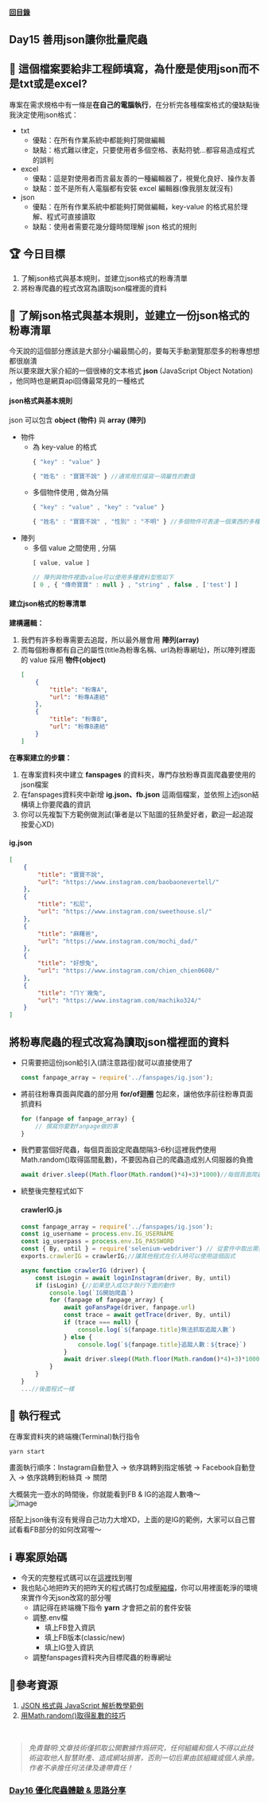 #### [回目錄](../README.md)
## Day15 善用json讓你批量爬蟲

🤔 這個檔案要給非工程師填寫，為什麼是使用json而不是txt或是excel?
----
專案在需求規格中有一條是**在自己的電腦執行**，在分析完各種檔案格式的優缺點後我決定使用json格式：
* txt
    * 優點：在所有作業系統中都能夠打開做編輯
    * 缺點：格式難以律定，只要使用者多個空格、表點符號...都容易造成程式的誤判
* excel
    * 優點：這是對使用者而言最友善的一種編輯器了，視覺化良好、操作友善
    * 缺點：並不是所有人電腦都有安裝 excel 編輯器(像我朋友就沒有)
* json
    * 優點：在所有作業系統中都能夠打開做編輯，key-value 的格式易於理解、程式可直接讀取
    * 缺點：使用者需要花幾分鐘時間理解 json 格式的規則

🏆 今日目標
----
1. 了解json格式與基本規則，並建立json格式的粉專清單
2. 將粉專爬蟲的程式改寫為讀取json檔裡面的資料

🤔 了解json格式與基本規則，並建立一份json格式的粉專清單
----
今天說的這個部分應該是大部分小編最關心的，要每天手動瀏覽那麼多的粉專想想都很崩潰  
所以要來跟大家介紹的一個很棒的文本格式 **json** (JavaScript Object Notation) ，他同時也是網頁api回傳最常見的一種格式  

#### json格式與基本規則
json 可以包含 **object (物件)** 與 **array (陣列)** 
* 物件
    * 為 key-value 的格式
        ```js
        { "key" : "value" }

        { "姓名" : "寶寶不說" } //通常用於描寫一項屬性的數值
        ```
    * 多個物件使用 , 做為分隔
        ```js
        { "key" : "value" , "key" : "value" }

        { "姓名" : "寶寶不說" , "性別" : "不明" } //多個物件可表達一個東西的多種屬性
        ```
* 陣列
    * 多個 value 之間使用 , 分隔
        ```js
        [ value, value ]

        // 陣列與物件裡面value可以使用多種資料型態如下
        [ 0 , { "傳奇寶寶" : null } , "string" , false , ['test'] ]
        ```

#### 建立json格式的粉專清單
**建構邏輯：**
1. 我們有許多粉專需要去追蹤，所以最外層會用 **陣列(array)**  
2. 而每個粉專都有自己的屬性(title為粉專名稱、url為粉專網址)，所以陣列裡面的 value 採用 **物件(object)** 
    ```json
    [
        {
            "title": "粉專A",
            "url": "粉專A連結"
        },
        {
            "title": "粉專B",
            "url": "粉專B連結"
        }  
    ]
    ```
**在專案建立的步驟：**
1. 在專案資料夾中建立 **fanspages** 的資料夾，專門存放粉專頁面爬蟲要使用的json檔案
2. 在fanspages資料夾中新增 **ig.json、fb.json** 這兩個檔案，並依照上述json結構填上你要爬蟲的資訊  
3. 你可以先複製下方範例做測試(筆者是以下貼圖的狂熱愛好者，歡迎一起追蹤按愛心XD)
#### ig.json
```json
[
    {
        "title": "寶寶不說",
        "url": "https://www.instagram.com/baobaonevertell/"
    },
    {
        "title": "松尼",
        "url": "https://www.instagram.com/sweethouse.sl/"
    },
    {
        "title": "麻糬爸",
        "url": "https://www.instagram.com/mochi_dad/"
    },
    {
        "title": "好想兔",
        "url": "https://www.instagram.com/chien_chien0608/"
    },
    {
        "title": "ㄇㄚˊ幾兔",
        "url": "https://www.instagram.com/machiko324/"
    }
]
```

將粉專爬蟲的程式改寫為讀取json檔裡面的資料
----
* 只需要把這份json給引入(請注意路徑)就可以直接使用了  
    ```js
    const fanpage_array = require('../fanspages/ig.json');
    ```
* 將前往粉專頁面與爬蟲的部分用 **for/of迴圈** 包起來，讓他依序前往粉專頁面抓資料
    ```js
    for (fanpage of fanpage_array) {
        // 撰寫你要對fanpage做的事       
    }
    ```
* 我們要當個好爬蟲，每個頁面設定爬蟲間隔3-6秒(這裡我們使用Math.random()取得區間亂數)，不要因為自己的爬蟲造成別人伺服器的負擔
    ```js
    await driver.sleep((Math.floor(Math.random()*4)+3)*1000)//每個頁面爬蟲間隔3~6秒，不要造成別人的伺服器負擔
    ```
* 統整後完整程式如下
    #### crawlerIG.js
    ```js
    const fanpage_array = require('../fanspages/ig.json');
    const ig_username = process.env.IG_USERNAME
    const ig_userpass = process.env.IG_PASSWORD
    const { By, until } = require('selenium-webdriver') // 從套件中取出需要用到的功能
    exports.crawlerIG = crawlerIG;//讓其他程式在引入時可以使用這個函式

    async function crawlerIG (driver) {
        const isLogin = await loginInstagram(driver, By, until)
        if (isLogin) {//如果登入成功才執行下面的動作
            console.log(`IG開始爬蟲`)
            for (fanpage of fanpage_array) {
                await goFansPage(driver, fanpage.url)
                const trace = await getTrace(driver, By, until)
                if (trace === null) {
                    console.log(`${fanpage.title}無法抓取追蹤人數`)
                } else {
                    console.log(`${fanpage.title}追蹤人數：${trace}`)
                }
                await driver.sleep((Math.floor(Math.random()*4)+3)*1000)//每個頁面爬蟲間隔3~6秒，不要造成別人的伺服器負擔
            }
        }
    }
    ...//後面程式一樣
    ```

🚀 執行程式
----
在專案資料夾的終端機(Terminal)執行指令
```sh
yarn start
```
畫面執行順序：Instagram自動登入 &rarr; 依序跳轉到指定帳號 &rarr; Facebook自動登入 &rarr; 依序跳轉到粉絲頁 &rarr; 關閉

大概裝完一壺水的時間後，你就能看到FB & IG的追蹤人數嚕～  
![image](./article_img/terminal.png)  

搭配上json後有沒有覺得自己功力大增XD，上面的是IG的範例，大家可以自己嘗試看看FB部分的如何改寫喔～


ℹ️ 專案原始碼
----
* 今天的完整程式碼可以在[這裡](https://github.com/dean9703111/ithelp_30days/day15)找到喔
* 我也貼心地把昨天的把昨天的程式碼打包成[壓縮檔](https://github.com/dean9703111/ithelp_30days/sampleCode/day14_sample_code.zip)，你可以用裡面乾淨的環境來實作今天json改寫的部分喔
    * 請記得在終端機下指令 **yarn** 才會把之前的套件安裝
    * 調整.env檔
        * 填上FB登入資訊
        * 填上FB版本(classic/new)
        * 填上IG登入資訊
    * 調整fanspages資料夾內目標爬蟲的粉專網址

📖參考資源
----
1. [JSON 格式與 JavaScript 解析教學範例](https://www.footmark.info/programming-language/javascript/json-format-and-javascript/)
2. [用Math.random()取得亂數的技巧](https://ithelp.ithome.com.tw/articles/10197904)
<br>

>*免責聲明:文章技術僅抓取公開數據作爲研究，任何組織和個人不得以此技術盜取他人智慧財產、造成網站損害，否則一切后果由該組織或個人承擔。作者不承擔任何法律及連帶責任！*
### [Day16 優化爬蟲體驗 & 思路分享](/day16/README.md)